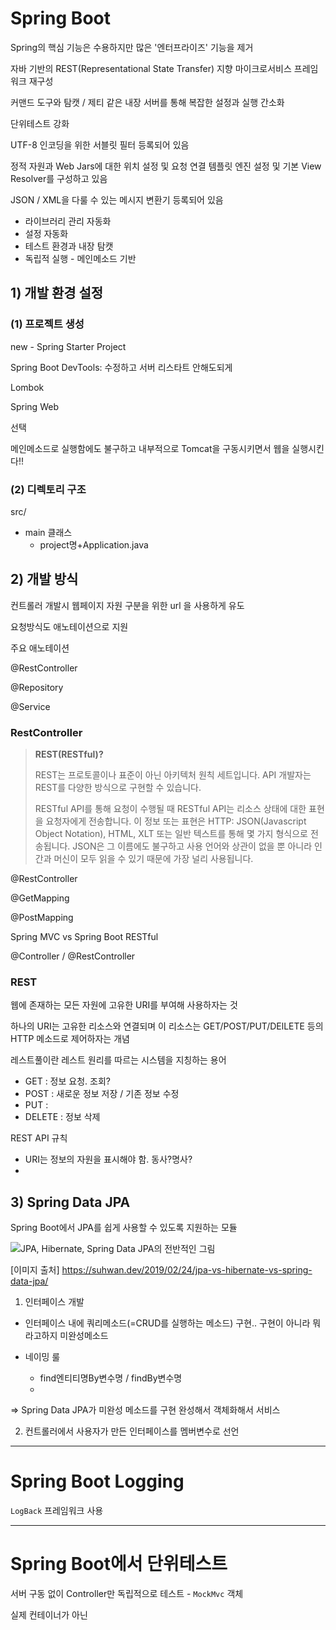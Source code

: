 # Spring Boot

Spring의 핵심 기능은 수용하지만 많은 '엔터프라이즈' 기능을 제거

자바 기반의 REST(Representational State Transfer) 지향 마이크로서비스 프레임워크 재구성

커맨드 도구와 탐캣 / 제티 같은 내장 서버를 통해 복잡한 설정과 실행 간소화

단위테스트 강화

UTF-8 인코딩을 위한 서블릿 필터 등록되어 있음

정적 자원과 Web Jars에 대한 위치 설정 및 요청 연결 템플릿 엔진 설정 및 기본 View Resolver를 구성하고 있음

JSON / XML을 다룰 수 있는 메시지 변환기 등록되어 있음





- 라이브러리 관리 자동화
- 설정 자동화
- 테스트 환경과 내장 탐캣
- 독립적 실행 - 메인메소드 기반



## 1) 개발 환경 설정

### (1) 프로젝트 생성

new - Spring Starter Project



Spring Boot DevTools: 수정하고 서버 리스타트 안해도되게

Lombok

Spring Web

선택



메인메소드로 실행함에도 불구하고 내부적으로 Tomcat을 구동시키면서 웹을 실행시킨다!!



### (2) 디렉토리 구조

src/







- main 클래스
  - project명+Application.java



## 2) 개발 방식

컨트롤러 개발시 웹페이지 자원 구분을 위한 url 을 사용하게 유도

요청방식도 애노테이션으로 지원

주요 애노테이션

@RestController

@Repository

@Service



### RestController



> **REST(RESTful)?**
>
> REST는 프로토콜이나 표준이 아닌 아키텍처 원칙 세트입니다. API 개발자는 REST를 다양한 방식으로 구현할 수 있습니다.
>
> RESTful API를 통해 요청이 수행될 때 RESTful API는 리소스 상태에 대한 표현을 요청자에게 전송합니다. 이 정보 또는 표현은 HTTP: JSON(Javascript Object Notation), HTML, XLT 또는 일반 텍스트를 통해 몇 가지 형식으로 전송됩니다. JSON은 그 이름에도 불구하고 사용 언어와 상관이 없을 뿐 아니라 인간과 머신이 모두 읽을 수 있기 때문에 가장 널리 사용됩니다. 

@RestController

@GetMapping

@PostMapping



Spring MVC vs Spring Boot RESTful 

@Controller   / @RestController



### REST

웹에 존재하는 모든 자원에 고유한 URI를 부여해 사용하자는 것

하나의 URI는 고유한 리소스와 연결되며 이 리소스는 GET/POST/PUT/DElLETE 등의 HTTP 메소드로 제어하자는 개념

레스트풀이란 레스트 원리를 따르는 시스템을 지칭하는 용어

- GET : 정보 요청. 조회?
- POST : 새로운 정보 저장 / 기존 정보 수정
- PUT : 
- DELETE : 정보 삭제



REST API 규칙

- URI는 정보의 자원을 표시해야 함. 동사?명사?
- 





## 3) Spring Data JPA

Spring Boot에서 JPA를 쉽게 사용할 수 있도록 지원하는 모듈



![JPA, Hibernate, Spring Data JPA의 전반적인 그림](https://suhwan.dev/images/jpa_hibernate_repository/overall_design.png)

[이미지 출처] https://suhwan.dev/2019/02/24/jpa-vs-hibernate-vs-spring-data-jpa/



1. 인터페이스 개발

- 인터페이스 내에 쿼리메소드(=CRUD를 실행하는 메소드) 구현.. 구현이 아니라 뭐라고하지 미완성메소드

- 네이밍 룰
  - find엔티티명By변수명 / findBy변수명
  - 

=> Spring Data JPA가 미완성 메소드를 구현 완성해서 객체화해서 서비스

2. 컨트롤러에서 사용자가 만든 인터페이스를 멤버변수로 선언











----------------------------



# Spring Boot Logging

`LogBack` 프레임워크 사용





----------------------------















# Spring Boot에서 단위테스트



서버 구동 없이 Controller만 독립적으로 테스트 - `MockMvc` 객체

실제 컨테이너가 아닌 

